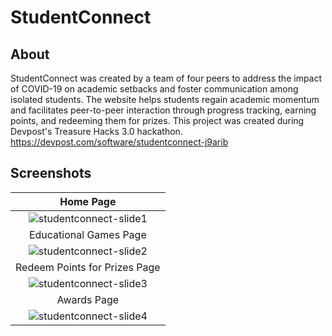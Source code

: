 # StudentConnect
## About
StudentConnect was created by a team of four peers to address the impact of COVID-19 on academic setbacks and foster communication among isolated students. The website helps students regain academic momentum and facilitates peer-to-peer interaction through progress tracking, earning points, and redeeming them for prizes.
This project was created during Devpost's Treasure Hacks 3.0 hackathon. 
https://devpost.com/software/studentconnect-j9arib
## Screenshots
| Home Page |
|   :---:  |
| ![studentconnect-slide1](https://github.com/sanjithsivajilingam/StudentConnect/assets/100434687/058283ac-0abd-422c-8dd6-2b1613937cd9)|
| Educational Games Page |
| ![studentconnect-slide2](https://github.com/sanjithsivajilingam/StudentConnect/assets/100434687/a1b74c56-bdac-4b21-990b-69a1610ab582)|
| Redeem Points for Prizes Page |
|![studentconnect-slide3](https://github.com/sanjithsivajilingam/StudentConnect/assets/100434687/6c9d30cf-38bb-4cd3-8ed4-f3f09794ad64)|
| Awards Page |
|![studentconnect-slide4](https://github.com/sanjithsivajilingam/StudentConnect/assets/100434687/5552ec1f-70a9-4aaa-8ec4-5a1a82023b0c)| 
